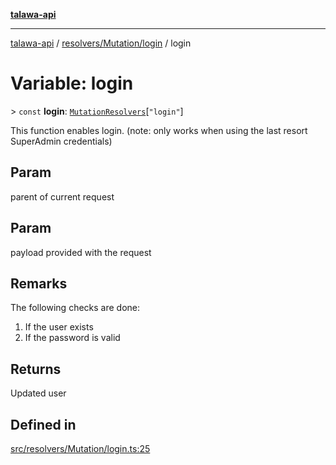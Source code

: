 [**talawa-api**](../../../../README.md)

***

[talawa-api](../../../../modules.md) / [resolvers/Mutation/login](../README.md) / login

# Variable: login

\> `const` **login**: [`MutationResolvers`](../../../../types/generatedGraphQLTypes/type-aliases/MutationResolvers.md)\[`"login"`\]

This function enables login. (note: only works when using the last resort SuperAdmin credentials)

## Param

parent of current request

## Param

payload provided with the request

## Remarks

The following checks are done:
1. If the user exists
2. If the password is valid

## Returns

Updated user

## Defined in

[src/resolvers/Mutation/login.ts:25](https://github.com/PalisadoesFoundation/talawa-api/blob/3a5276aff43f5de4f7fab3ec9683a420dcdc7a06/src/resolvers/Mutation/login.ts#L25)
